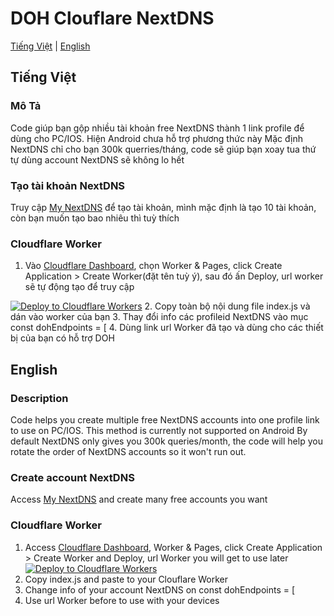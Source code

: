 # DOH Clouflare NextDNS

[Tiếng Việt](#tiếng-việt) | [English](#english)

## Tiếng Việt

### Mô Tả
Code giúp bạn gộp nhiều tài khoản free NextDNS thành 1 link profile để dùng cho PC/IOS. Hiện Android chưa hỗ trợ phương thức này
Mặc định NextDNS chỉ cho bạn 300k querries/tháng, code sẽ giúp bạn xoay tua thứ tự dùng account NextDNS sẽ không lo hết

### Tạo tài khoản NextDNS
Truy cập [My NextDNS](https://my.nextdns.io/signup) để tạo tài khoản, mình mặc định là tạo 10 tài khoản, còn bạn muốn tạo bao nhiêu thì tuỳ thích

### Cloudflare Worker
1. Vào [Cloudflare Dashboard](https://dash.cloudflare.com/), chọn Worker & Pages, click Create Application > Create Worker(đặt tên tuỳ ý), sau đó ấn Deploy, url worker sẽ tự động tạo để truy cập

[![Deploy to Cloudflare Workers](https://deploy.workers.cloudflare.com/button)](https://deploy.workers.cloudflare.com/?url=https://github.com/captajn/DOH-Clouflare-NextDNS)
2. Copy toàn bộ nội dung file index.js và dán vào worker của bạn
3. Thay đổi info các profileid NextDNS vào mục const dohEndpoints = [
4. Dùng link url Worker đã tạo và dùng cho các thiết bị của bạn có hỗ trợ DOH

## English

### Description
Code helps you create multiple free NextDNS accounts into one profile link to use on PC/IOS. This method is currently not supported on Android
By default NextDNS only gives you 300k queries/month, the code will help you rotate the order of NextDNS accounts so it won't run out.

### Create account NextDNS
Access [My NextDNS](https://my.nextdns.io/signup) and create many free accounts you want

### Cloudflare Worker
1. Access [Cloudflare Dashboard](https://dash.cloudflare.com/), Worker & Pages, click Create Application > Create Worker and Deploy, url Worker you will get to use later 
[![Deploy to Cloudflare Workers](https://deploy.workers.cloudflare.com/button)](https://deploy.workers.cloudflare.com/?url=https://github.com/captajn/DOH-Clouflare-NextDNS)
2. Copy index.js and paste to your Clouflare Worker
3. Change info of your account NextDNS on const dohEndpoints = [
4. Use url Worker before to use with your devices
